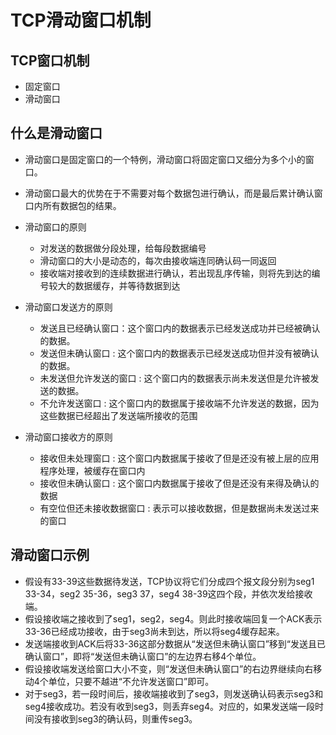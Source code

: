 # TCP滑动窗口机制

## TCP窗口机制

- 固定窗口
- 滑动窗口

## 什么是滑动窗口

- 滑动窗口是固定窗口的一个特例，滑动窗口将固定窗口又细分为多个小的窗口。
- 滑动窗口最大的优势在于不需要对每个数据包进行确认，而是最后累计确认窗口内所有数据包的结果。

- 滑动窗口的原则
	- 对发送的数据做分段处理，给每段数据编号
	- 滑动窗口的大小是动态的，每次由接收端连同确认码一同返回
	- 接收端对接收到的连续数据进行确认，若出现乱序传输，则将先到达的编号较大的数据缓存，并等待数据到达

- 滑动窗口发送方的原则
	- 发送且已经确认窗口：这个窗口内的数据表示已经发送成功并已经被确认的数据。
	- 发送但未确认窗口 : 这个窗口内的数据表示已经发送成功但并没有被确认的数据。
	- 未发送但允许发送的窗口 : 这个窗口内的数据表示尚未发送但是允许被发送的数据。
	- 不允许发送窗口 : 这个窗口内的数据属于接收端不允许发送的数据，因为这些数据已经超出了发送端所接收的范围

- 滑动窗口接收方的原则
	- 接收但未处理窗口 : 这个窗口内数据属于接收了但是还没有被上层的应用程序处理，被缓存在窗口内
	- 接收但未确认窗口 : 这个窗口内数据属于接收了但是还没有来得及确认的数据
	- 有空位但还未接收数据窗口 : 表示可以接收数据，但是数据尚未发送过来的窗口

## 滑动窗口示例
- 假设有33-39这些数据待发送，TCP协议将它们分成四个报文段分别为seg1 33-34，seg2 35-36，seg3 37，seg4 38-39这四个段，并依次发给接收端。
- 假设接收端之接收到了seg1，seg2，seg4。则此时接收端回复一个ACK表示33-36已经成功接收，由于seg3尚未到达，所以将seg4缓存起来。
- 发送端接收到ACK后将33-36这部分数据从“发送但未确认窗口”移到“发送且已确认窗口”，即将“发送但未确认窗口”的左边界右移4个单位。
- 假设接收端发送给窗口大小不变，则“发送但未确认窗口”的右边界继续向右移动4个单位，只要不越进“不允许发送窗口”即可。
- 对于seg3，若一段时间后，接收端接收到了seg3，则发送确认码表示seg3和seg4接收成功。若没有收到seg3，则丢弃seg4。对应的，如果发送端一段时间没有接收到seg3的确认码，则重传seg3。